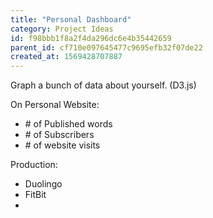 ```yaml
---
title: "Personal Dashboard"
category: Project Ideas
id: f98bbb1f8a2f4da296dc6e4b35442659
parent_id: cf710e097645477c9695efb32f07de22
created_at: 1569428707887
---
```


Graph a bunch of data about yourself. (D3.js)

On Personal Website:
  -  \# of Published words
  -  \# of Subscribers
  -  \# of website visits
  
Production:
  - Duolingo
  - FitBit
  - 
                